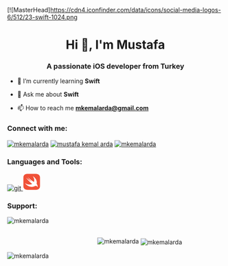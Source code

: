 [![MasterHead]https://cdn4.iconfinder.com/data/icons/social-media-logos-6/512/23-swift-1024.png
<h1 align="center">Hi 👋, I'm Mustafa</h1>
<h3 align="center">A passionate iOS developer from Turkey</h3>

- 🌱 I’m currently learning **Swift**

- 💬 Ask me about **Swift**

- 📫 How to reach me **mkemalarda@gmail.com**

<h3 align="left">Connect with me:</h3>
<p align="left">
<a href="https://twitter.com/mkemalarda" target="blank"><img align="center" src="https://raw.githubusercontent.com/rahuldkjain/github-profile-readme-generator/master/src/images/icons/Social/twitter.svg" alt="mkemalarda" height="30" width="40" /></a>
<a href="https://linkedin.com/in/mustafa kemal arda" target="blank"><img align="center" src="https://raw.githubusercontent.com/rahuldkjain/github-profile-readme-generator/master/src/images/icons/Social/linked-in-alt.svg" alt="mustafa kemal arda" height="30" width="40" /></a>
<a href="https://instagram.com/mkemalarda" target="blank"><img align="center" src="https://raw.githubusercontent.com/rahuldkjain/github-profile-readme-generator/master/src/images/icons/Social/instagram.svg" alt="mkemalarda" height="30" width="40" /></a>
</p>

<h3 align="left">Languages and Tools:</h3>
<p align="left"> <a href="https://git-scm.com/" target="_blank" rel="noreferrer"> <img src="https://www.vectorlogo.zone/logos/git-scm/git-scm-icon.svg" alt="git" width="40" height="40"/> </a> <a href="https://developer.apple.com/swift/" target="_blank" rel="noreferrer"> <img src="https://raw.githubusercontent.com/devicons/devicon/master/icons/swift/swift-original.svg" alt="swift" width="40" height="40"/> </a> </p>

<h3 align="left">Support:</h3>
<p><a href="https://www.buymeacoffee.com/mkemalarda"> <img align="left" src="https://cdn.buymeacoffee.com/buttons/v2/default-yellow.png" height="50" width="210" alt="mkemalarda" /></a></p><br><br>

<p><img align="left" src="https://github-readme-stats.vercel.app/api/top-langs?username=mkemalarda&show_icons=true&locale=en&layout=compact" alt="mkemalarda" /></p>

<p>&nbsp;<img align="center" src="https://github-readme-stats.vercel.app/api?username=mkemalarda&show_icons=true&locale=en" alt="mkemalarda" /></p>

<p><img align="center" src="https://github-readme-streak-stats.herokuapp.com/?user=mkemalarda&" alt="mkemalarda" /></p>
